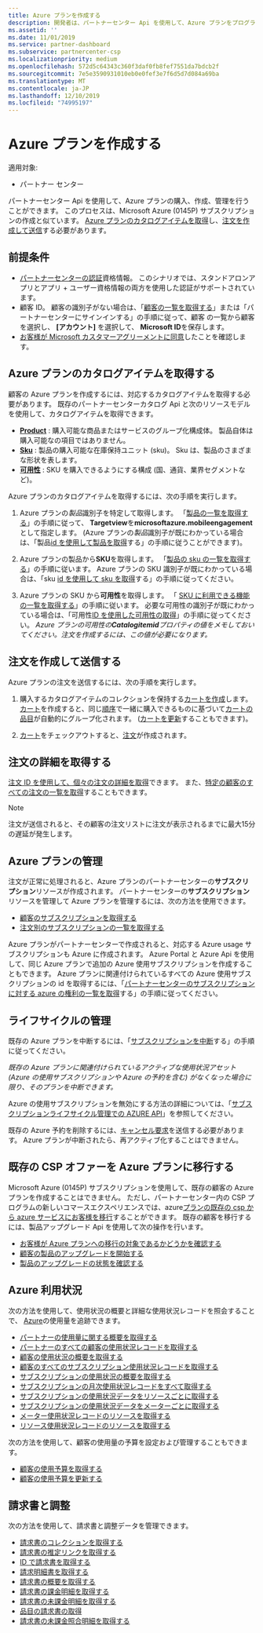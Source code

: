 ```yaml
---
title: Azure プランを作成する
description: 開発者は、パートナーセンター Api を使用して、Azure プランをプログラムによって購入、作成、管理できます。
ms.assetid: ''
ms.date: 11/01/2019
ms.service: partner-dashboard
ms.subservice: partnercenter-csp
ms.localizationpriority: medium
ms.openlocfilehash: 572d5c64343c360f3daf0fb8fef7551da7bdcb2f
ms.sourcegitcommit: 7e5e3590931010eb0e0fef3e7f6d5d7d084a69ba
ms.translationtype: MT
ms.contentlocale: ja-JP
ms.lasthandoff: 12/10/2019
ms.locfileid: "74995197"
---
```

# <a name="create-an-azure-plan"></a>Azure プランを作成する

適用対象:

* パートナー センター

パートナーセンター Api を使用して、Azure プランの購入、作成、管理を行うことができます。 このプロセスは、Microsoft Azure (0145P) サブスクリプションの作成と似ています。 [Azure プランのカタログアイテムを取得](#get-the-catalog-item-for-azure-plan)し、[注文を作成して送信](#create-and-submit-an-order)する必要があります。

## <a name="prerequisites"></a>前提条件

* [パートナーセンターの認証](partner-center-authentication.md)資格情報。 このシナリオでは、スタンドアロンアプリとアプリ + ユーザー資格情報の両方を使用した認証がサポートされています。
* 顧客 ID。 顧客の識別子がない場合は、「[顧客の一覧を取得する](get-a-list-of-customers.md)」または「パートナーセンターにサインインする」の手順に従って、顧客 の一覧から顧客を選択し、 **[アカウント]** を選択して、 **Microsoft ID**を保存します。
* [お客様が Microsoft カスタマーアグリーメントに同意](https://docs.microsoft.com/partner-center/confirm-customer-agreement)したことを確認します。

## <a name="get-the-catalog-item-for-azure-plan"></a>Azure プランのカタログアイテムを取得する

顧客の Azure プランを作成するには、対応するカタログアイテムを取得する必要があります。 既存のパートナーセンターカタログ Api と次のリソースモデルを使用して、カタログアイテムを取得できます。

* **[Product](product-resources.md#product)** : 購入可能な商品またはサービスのグループ化構成体。 製品自体は購入可能なの項目ではありません。
* **[Sku](product-resources.md#sku)** : 製品の購入可能な在庫保持ユニット (sku)。 Sku は、製品のさまざまな形状を表します。
* **[可用性](product-resources.md#availability)** : SKU を購入できるようにする構成 (国、通貨、業界セグメントなど)。

Azure プランのカタログアイテムを取得するには、次の手順を実行します。

1. Azure プランの*製品*識別子を特定して取得します。 「[製品の一覧を取得する](get-a-list-of-products.md)」の手順に従って、 **Targetview**を**microsoftazure.mobileengagement**として指定します。 (Azure プランの*製品*識別子が既にわかっている場合は、「製品[id を使用して製品を取得](get-a-product-by-id.md)する」の手順に従うことができます)。

2. Azure プランの製品から**SKU**を取得します。 「[製品の sku の一覧を取得する](get-a-list-of-skus-for-a-product.md)」の手順に従います。 Azure プランの SKU 識別子が既にわかっている場合は、「sku [id を使用して sku を取得](get-a-sku-by-id.md)する」の手順に従ってください。

3. Azure プランの SKU から**可用性**を取得します。 「 [SKU に利用できる機能の一覧を取得する](get-a-list-of-availabilities-for-a-sku.md)」の手順に従います。 必要な可用性の識別子が既にわかっている場合は、「可用性[ID を使用した可用性の取得](get-an-availability-by-id.md)」の手順に従ってください。 *Azure プランの可用性の**Catalogitemid**プロパティの値をメモしておいてください。注文を作成するには、この値が必要になります。*

## <a name="create-and-submit-an-order"></a>注文を作成して送信する

Azure プランの注文を送信するには、次の手順を実行します。

1. 購入するカタログアイテムのコレクションを保持する[カートを作成](create-a-cart.md)します。 [カート](cart-resources.md#cart)を作成すると、同じ[順序](order-resources.md#order)で一緒に購入できるものに基づいて[カートの品目](cart-resources.md#cartlineitem)が自動的にグループ化されます。 ([カートを更新](update-a-cart.md)することもできます)。

2. [カート](checkout-a-cart.md)をチェックアウトすると、[注文](order-resources.md#order)が作成されます。

## <a name="get-order-details"></a>注文の詳細を取得する

[注文 ID を使用して、個々の注文の詳細を取得](get-an-order-by-id.md)できます。 また、[特定の顧客のすべての注文の一覧を取得](get-all-of-a-customer-s-orders.md)することもできます。

>[!NOTE]
>注文が送信されると、その顧客の注文リストに注文が表示されるまでに最大15分の遅延が発生します。

## <a name="manage-azure-plans"></a>Azure プランの管理

注文が正常に処理されると、Azure プランのパートナーセンターの**サブスクリプション**リソースが作成されます。 パートナーセンターの**サブスクリプション**リソースを管理して Azure プランを管理するには、次の方法を使用できます。

* [顧客のサブスクリプションを取得する](get-all-of-a-customer-s-subscriptions.md)
* [注文別のサブスクリプションの一覧を取得する](get-a-list-of-subscriptions-by-order.md)

Azure プランがパートナーセンターで作成されると、対応する Azure usage サブスクリプションも Azure に作成されます。 Azure Portal と Azure Api を使用して、同じ Azure プランで追加の Azure 使用サブスクリプションを作成することもできます。 Azure プランに関連付けられているすべての Azure 使用サブスクリプションの id を取得するには、「[パートナーセンターのサブスクリプションに対する azure の権利の一覧を取得](get-a-list-of-azure-entitlements-for-subscription.md)する」の手順に従ってください。

## <a name="lifecycle-management"></a>ライフサイクルの管理

既存の Azure プランを中断するには、「[サブスクリプションを中断](suspend-a-subscription.md)する」の手順に従ってください。

*既存の Azure プランに関連付けられているアクティブな使用状況アセット (Azure の使用サブスクリプションや Azure の予約を含む) がなくなった場合に限り、そのプランを中断できます。*

Azure の使用サブスクリプションを無効にする方法の詳細については、「[サブスクリプションライフサイクル管理での AZURE API](https://docs.microsoft.com/rest/api/resources/subscriptions)」を参照してください。

既存の Azure 予約を削除するには、[キャンセル要求](https://docs.microsoft.com/partner-center/azure-reservations-manage#cancel-or-exchange-a-reservation)を送信する必要があります。 Azure プランが中断されたら、再アクティブ化することはできません。

## <a name="transition-existing-csp-offers-to-azure-plan"></a>既存の CSP オファーを Azure プランに移行する

Microsoft Azure (0145P) サブスクリプションを使用して、既存の顧客の Azure プランを作成することはできません。 ただし、パートナーセンター内の CSP プログラムの新しいコマースエクスペリエンスでは、azure[プランの既存の csp から azure サービスにお客様を移行](https://docs.microsoft.com/partner-center/azure-plan-transition)することができます。 既存の顧客を移行するには、製品アップグレード Api を使用して次の操作を行います。

* [お客様が Azure プランへの移行の対象であるかどうかを確認する](get-eligibility-for-product-upgrade.md)
* [顧客の製品のアップグレードを開始する](create-product-upgrade-entity.md)
* [製品のアップグレードの状態を確認する](get-product-upgrade-status.md)

## <a name="azure-spending"></a>Azure 利用状況

次の方法を使用して、使用状況の概要と詳細な使用状況レコードを照会することで、 [Azure](azure-spending.md)の使用量を追跡できます。

* [パートナーの使用量に関する概要を取得する](get-a-partner-usage-summary.md)
* [パートナーのすべての顧客の使用状況レコードを取得する](get-a-customer-s-usage-records.md)
* [顧客の使用状況の概要を取得する](get-a-customer-usage-summary.md)
* [顧客のすべてのサブスクリプション使用状況レコードを取得する](get-a-customer-subscription-s-usage-records.md)
* [サブスクリプションの使用状況の概要を取得する](get-a-customer-subscription-usage-summary.md)
* [サブスクリプションの月次使用状況レコードをすべて取得する](get-all-monthly-usage-records-for-a-subscription.md)
* [サブスクリプションの使用状況データをリソースごとに取得する](get-a-customer-subscription-resource-usage-records.md)
* [サブスクリプションの使用状況データをメーターごとに取得する](get-a-customer-subscription-meter-usage-records.md)
* [メーター使用状況レコードのリソースを取得する](meter-usage-resources.md)
* [リソース使用状況レコードのリソースを取得する](resource-usage-resources.md)

次の方法を使用して、顧客の使用量の予算を設定および管理することもできます。

* [顧客の使用予算を取得する](get-a-customer-s-usage-spending-budget.md)
* [顧客の使用予算を更新する](update-a-customer-s-usage-spending-budget.md)

## <a name="invoice-and-reconciliation"></a>請求書と調整

次の方法を使用して、請求書と調整データを管理できます。

* [請求書のコレクションを取得する](get-a-collection-of-invoices.md)
* [請求書の推定リンクを取得する](get-invoice-estimate-links.md)
* [ID で請求書を取得する](get-invoice-by-id.md)
* [請求明細書を取得する](get-invoice-statement.md)
* [請求書の概要を取得する](get-invoice-summaries.md)
* [請求書の課金明細を取得する](get-invoice-billed-consumption-lineitems.md)
* [請求書の未課金明細を取得する](get-invoice-unbilled-consumption-lineitems.md)
* [品目の請求書の取得](get-invoiceline-items.md)
* [請求書の未課金照合明細を取得する](get-invoice-unbilled-recon-lineitems.md)
